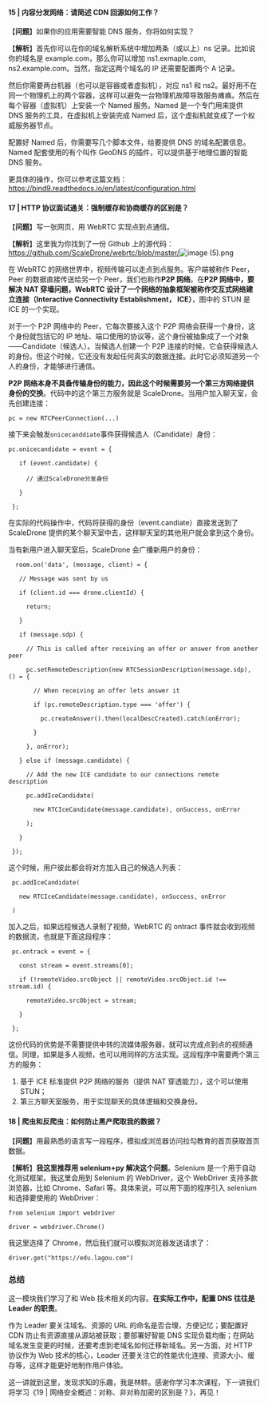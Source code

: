 #### 15 | 内容分发网络：请简述 CDN 回源如何工作？

【**问题**】如果你的应用需要智能 DNS 服务，你将如何实现？

【**解析**】首先你可以在你的域名解析系统中增加两条（或以上）ns 记录。比如说你的域名是 example.com，那么你可以增加 ns1.exmaple.com, ns2.example.com。当然，指定这两个域名的 IP 还需要配置两个 A 记录。

然后你需要两台机器（也可以是容器或者虚拟机），对应 ns1 和 ns2。最好用不在同一个物理机上的两个容器，这样可以避免一台物理机故障导致服务瘫痪。然后在每个容器（虚拟机）上安装一个 Named 服务。Named 是一个专门用来提供 DNS 服务的工具，在虚拟机上安装完成 Named 后，这个虚拟机就变成了一个权威服务器节点。

配置好 Named 后，你需要写几个脚本文件，给要提供 DNS 的域名配置信息。Named 配套使用的有个叫作 GeoDNS 的插件，可以提供基于地理位置的智能 DNS 服务。

更具体的操作，你可以参考这篇文档：https://bind9.readthedocs.io/en/latest/configuration.html

#### 17 | HTTP 协议面试通关：强制缓存和协商缓存的区别是？

【**问题**】写一张网页，用 WebRTC 实现点到点通信。

【**解析**】这里我为你找到了一份 Github 上的源代码：https://github.com/ScaleDrone/webrtc/blob/master/<img src="https://s0.lgstatic.com/i/image6/M01/43/52/Cgp9HWC4nISASrfFAAEwZ4EyOXU323.png" alt="image (5).png" data-nodeid="26129"></p>

在 WebRTC 的网络世界中，视频传输可以走点到点服务。客户端被称作 Peer，Peer 的数据直接传送给另一个 Peer，我们也称作**P2P 网络**。在**P2P 网络中，要解决 NAT 穿墙问题，WebRTC 设计了一个网络的抽象框架被称作交互式网络建立连接（Interactive Connectivity Establishment， ICE）**，图中的 STUN 是 ICE 的一个实现。

对于一个 P2P 网络中的 Peer，它每次要接入这个 P2P 网络会获得一个身份，这个身份就包括它的 IP 地址、端口使用的协议等，这个身份被抽象成了一个对象——Candidate（候选人）。当候选人创建一个 P2P 连接的时候，它会获得候选人的身份。但这个时候，它还没有发起任何真实的数据连接。此时它必须知道另一个人的身份，才能够进行通信。

**P2P 网络本身不具备传输身份的能力，因此这个时候需要另一个第三方网络提供身份的交换**。代码中的这个第三方服务就是 ScaleDrone。当用户加入聊天室，会先创建连接：

```
pc = new RTCPeerConnection(...)
```

接下来会触发`onicecanddiate`事件获得候选人（Candidate）身份：

```
pc.onicecandidate = event = {

   if (event.candidate) {

     // 通过ScaleDrone分发身份

   }

 };
```

在实际的代码操作中，代码将获得的身份（event.candiate）直接发送到了 ScaleDrone 提供的某个聊天室中去，这样聊天室的其他用户就会拿到这个身份。

当有新用户进入聊天室后，ScaleDrone 会广播新用户的身份：

```
  room.on('data', (message, client) = {

   // Message was sent by us

   if (client.id === drone.clientId) {

     return;

   }

   if (message.sdp) {

     // This is called after receiving an offer or answer from another peer

     pc.setRemoteDescription(new RTCSessionDescription(message.sdp), () = {

       // When receiving an offer lets answer it

       if (pc.remoteDescription.type === 'offer') {

         pc.createAnswer().then(localDescCreated).catch(onError);

       }

     }, onError);

   } else if (message.candidate) {

     // Add the new ICE candidate to our connections remote description

     pc.addIceCandidate(

       new RTCIceCandidate(message.candidate), onSuccess, onError

     );

   }

 });
```

这个时候，用户彼此都会将对方加入自己的候选人列表：

```
 pc.addIceCandidate(

   new RTCIceCandidate(message.candidate), onSuccess, onError

 )
```

加入之后，如果远程候选人录制了视频，WebRTC 的 ontract 事件就会收到视频的数据流，也就是下面这段程序：

```
 pc.ontrack = event = {

   const stream = event.streams[0];

   if (!remoteVideo.srcObject || remoteVideo.srcObject.id !== stream.id) {

     remoteVideo.srcObject = stream;

   }

 };
```

这份代码的优势是不需要提供中转的流媒体服务器，就可以完成点到点的视频通信。同理，如果是多人视频，也可以用同样的方法实现。这段程序中需要两个第三方的服务：

1. 基于 ICE 标准提供 P2P 网络的服务（提供 NAT 穿透能力），这个可以使用 STUN；
2. 第三方聊天室服务，用于实现聊天的具体逻辑和交换身份。

#### 18 | 爬虫和反爬虫：如何防止黑产爬取我的数据？

【**问题**】用最熟悉的语言写一段程序，模拟成浏览器访问拉勾教育的首页获取首页数据。

【**解析**】**我这里推荐用 selenium+py 解决这个问题**。Selenium 是一个用于自动化测试框架。我这里会用到 Selenium 的 WebDriver，这个 WebDriver 支持多款浏览器，比如 Chrome、Safari 等。具体来说，可以用下面的程序引入 selenium 和选择要使用的 WebDriver：

```
from selenium import webdriver

driver = webdriver.Chrome()
```

我这里选择了 Chrome，然后我们就可以模拟浏览器发送请求了：

```
driver.get("https://edu.lagou.com")
```

### 总结

这一模块我们学习了和 Web 技术相关的内容。**在实际工作中，配置 DNS 往往是 Leader 的职责**。

作为 Leader 要关注域名、资源的 URL 的命名是否合理，方便记忆；要配置好 CDN 防止有资源直接从源站被获取；要部署好智能 DNS 实现负载均衡；在网站域名发生变更的时候，还要考虑到老域名如何迁移新域名。另一方面，对 HTTP 协议作为 Web 技术的核心，Leader 还要关注它的性能优化连接、资源大小、缓存等，这样才能更好地制作用户体验。

这一讲就到这里，发现求知的乐趣，我是林䭽。感谢你学习本次课程，下一讲我们将学习《19 | 网络安全概述：对称、非对称加密的区别是？》，再见！

